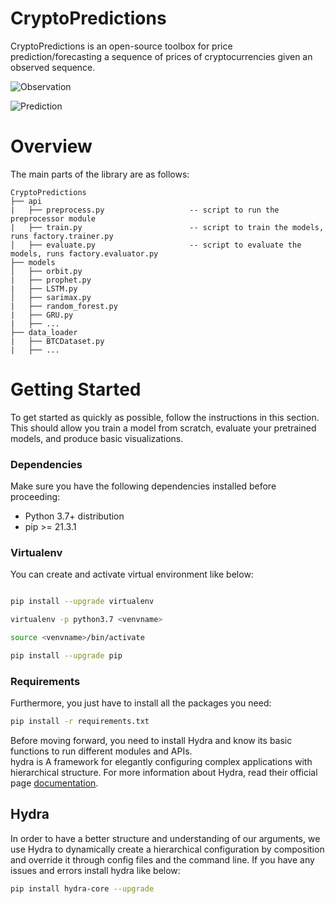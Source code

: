 # CryptoPredictions

CryptoPredictions is an open-source toolbox for price prediction/forecasting a sequence of prices of cryptocurrencies given an observed sequence.

![Observation](https://user-images.githubusercontent.com/45646480/218426854-e6cf9f39-8424-4f56-bc89-7d618e0bb384.png)

![Prediction](https://user-images.githubusercontent.com/45646480/218425368-6761a215-04f8-43c3-96eb-d2df0468455f.png)

# Overview

The main parts of the library are as follows:

```
CryptoPredictions
├── api
|   ├── preprocess.py                   -- script to run the preprocessor module
|   ├── train.py                        -- script to train the models, runs factory.trainer.py
│   ├── evaluate.py                     -- script to evaluate the models, runs factory.evaluator.py
├── models                    
│   ├── orbit.py
|   ├── prophet.py
|   ├── LSTM.py
│   ├── sarimax.py
|   ├── random_forest.py
|   ├── GRU.py
|   ├── ...
├── data_loader
|   ├── BTCDataset.py        
|   ├── ...
```

# Getting Started  
To get started as quickly as possible, follow the instructions in this section. This should allow you train a model from scratch, evaluate your pretrained models, and produce basic visualizations.  

### Dependencies  
Make sure you have the following dependencies installed before proceeding:  
- Python 3.7+ distribution
- pip >= 21.3.1 

### Virtualenv  
You can create and activate virtual environment like below:  
```bash  

pip install --upgrade virtualenv

virtualenv -p python3.7 <venvname>  

source <venvname>/bin/activate  

pip install --upgrade pip
```  
### Requirements  
Furthermore, you just have to install all the packages you need:  
  
```bash  
pip install -r requirements.txt  
```  
Before moving forward, you need to install Hydra and know its basic functions to run different modules and APIs.  
hydra is A framework for elegantly configuring complex applications with hierarchical structure.
For more information about Hydra, read their official page [documentation](https://hydra.cc/).

## Hydra
In order to have a better structure and understanding of our arguments, we use Hydra to  dynamically create a hierarchical configuration by composition and override it through config files and the command line.
If you have any issues and errors install hydra like below:
```bash
pip install hydra-core --upgrade
```
